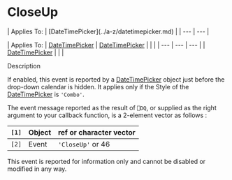 




<h1 class="heading"><span class="name">CloseUp</span></h1>
| Applies To: | [DateTimePicker](../a-z/datetimepicker.md) |
| --- | ---  |

| Applies To: | [DateTimePicker](../a-z/datetimepicker.md) | [DateTimePicker](../a-z/datetimepicker.md) |  |  |
| --- | --- | ---  |
| [DateTimePicker](../a-z/datetimepicker.md) |  |  |


Description


If enabled, this event is reported by a [DateTimePicker](../a-z/datetimepicker.md) object just before the drop-down calendar is hidden. It applies only if the Style of the [DateTimePicker](../a-z/datetimepicker.md) is `'Combo'`.


The event message reported as the result of `⎕DQ`, or supplied as the right argument to your callback function, is a 2-element vector as follows :

| `[1]` | Object | ref or character vector |
| --- | --- | ---  |
| `[2]` | Event | `'CloseUp'` or 46 |


This event is reported for information only and cannot be disabled or modified in any way.



